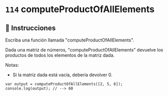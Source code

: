 # `114` computeProductOfAllElements

## 📝 Instrucciones

Escriba una función llamada "computeProductOfAllElements".

Dada una matriz de números, "computeProductOfAllElements" devuelve los productos de todos los elementos de la matriz dada.

Notas:
* Si la matriz dada está vacía, debería devolver 0.

```Js
var output = computeProductOfAllElements([2, 5, 6]);
console.log(output); // --> 60
```